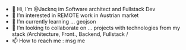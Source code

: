 - 👋 Hi, I’m @Jacknq im Software architect and Fullstack Dev
- 👀 I’m interested in REMOTE work in Austrian market
- 🌱 I’m currently learning ... geojson
- 💞️ I’m looking to collaborate on ... projects with technologies from my stack /Architecture, Front., Backend, Fullstack /
- 📫 How to reach me : msg me

<!---
Jacknq/Jacknq is a ✨ special ✨ repository because its `README.md` (this file) appears on your GitHub profile.
You can click the Preview link to take a look at your changes.
--->
